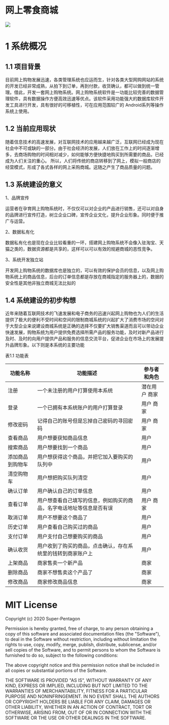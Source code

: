 # 网上零食商城

![](https://user-gold-cdn.xitu.io/2020/6/19/172ca6e314acfccd?w=800&h=600&f=png&s=93136)

# 1 系统概况

## 1.1 项目背景

目前网上购物发展迅速，各类管理系统也应运而生，针对各类大型网购网站的系统的开发已经非常成熟，从拍下到订单，再到付款，收货确认，都可以做到统一管理。借此，开发一套网上购物系统。网上购物系统软件是一功能比较完善的数据管理软件，具有数据操作方便高效迅速等优点。该软件采用功能强大的数据库软件开发工具进行开发，具有很好的可移植性，可在应用范围较广的 Android系列等操作系统上使用。

## 1.2 当前应用现状

随着信息技术的高速发展，对互联网技术的应用越来越广泛，互联网已经成为现在社会中不可或缺的一部分。由于社会经济的发展，人们放在工作上的时间逐渐增多，去商场购物的时间相对减少，如何能够方便快捷地购买到所需要的商品，已经成为人们关注的重心。 所以，人们将传统的商店转移到了网上，模拟一般商店的经营模式，形成了各式各样的网上采购商城。这随之产生了商品质量的问题。

## 1.3 系统建设的意义

1、品牌宣传

运营者在孕育网上购物系统时，不仅仅可以对企业的产品进行销售，还可以对自身的品牌进行宣传打造，树立企业口碑，宣传企业文化，提升企业形象。同时便于推广与运营。

2、数据私有化

数据私有化也是现在企业比较看重的一环，搭建网上购物系统不会像入驻淘宝、天猫之类的，数据资源都是共享的，这样可以可以有效的规避商城的恶性竞争。

3、系统开发独立站

开发网上购物系统的数据库也是独立的，可以有效的保护会员的信息，以及网上购物系统上的商品信息，后台的订单信息都是存放在商城指定的服务器上的，数据的安全性是其他非独立商城无法比拟的

##  1.4 系统建设的初步构想

近年来随着互联网技术的飞速发展和电子商务的迅速兴起网上购物也为人们的生活提供了极大的便利不受时间和空间的限制商城系统的兴起扩大了消费市场的空间对于大型企业来说建设商城系统是正确的选择不仅要扩大销售渠道而且可以带动企业快速发展，购物系统为用户提供免费选择所需产品的服务功能，及时对新产品进行及时、及时的向用户提供产品和服务的信息交流平台，促进企业在市场上的发展提升品牌形象。以下则是本系统的主要功能

表1.1 功能表

| **功能名称**     | **功能描述**                                                 | **参与者和角色** |
| ---------------- | ------------------------------------------------------------ | ---------------- |
| 注册             | 一个未注册的用户打算使用本系统                               | 潜在用户  商家   |
| 登录             | 一个已拥有本系统账户的用户打算登录                           | 用户  商家       |
| 修改密码         | 记得自己的账号但是忘掉自己密码的寻回密码                     | 用户  商家       |
| 查看商品         | 用户想要获知商品信息                                         | 用户             |
| 搜索商品         | 用户想要找到一个商品                                         | 用户             |
| 添加商品到购物车 | 用户想获得这个商品，并把它加入要购买的队列中                 | 用户             |
| 清空购物车       | 用户想把购买队列清空                                         | 用户             |
| 确认订单         | 用户确认自己的订单信息                                       | 用户             |
| 查看订单         | 用户想查看自己填写的信息，例如购买的商品，名字电话地址等信息是否有误 | 用户  商家       |
| 取消订单         | 用户不想要这个商品了                                         | 用户             |
| 历史订单         | 用户查看自己购买过的商品                                     | 用户             |
| 支付订单         | 用户支付自己想要购买的商品                                   | 用户             |
| 确认收货         | 用户收到了购买的商品，点击确认，存在系统里的钱转到商家账户上 | 用户             |
| 上架商品         | 商家售卖一个新产品                                           | 商家             |
| 删除商品         | 商家不想售卖这个产品了                                       | 商家             |
| 修改商品         | 商家修改商品信息                                             | 商家             |

 

 



# MIT License

Copyright (c) 2020 Super-Pentagon

Permission is hereby granted, free of charge, to any person obtaining a copy
of this software and associated documentation files (the "Software"), to deal
in the Software without restriction, including without limitation the rights
to use, copy, modify, merge, publish, distribute, sublicense, and/or sell
copies of the Software, and to permit persons to whom the Software is
furnished to do so, subject to the following conditions:

The above copyright notice and this permission notice shall be included in all
copies or substantial portions of the Software.

THE SOFTWARE IS PROVIDED "AS IS", WITHOUT WARRANTY OF ANY KIND, EXPRESS OR
IMPLIED, INCLUDING BUT NOT LIMITED TO THE WARRANTIES OF MERCHANTABILITY,
FITNESS FOR A PARTICULAR PURPOSE AND NONINFRINGEMENT. IN NO EVENT SHALL THE
AUTHORS OR COPYRIGHT HOLDERS BE LIABLE FOR ANY CLAIM, DAMAGES OR OTHER
LIABILITY, WHETHER IN AN ACTION OF CONTRACT, TORT OR OTHERWISE, ARISING FROM,
OUT OF OR IN CONNECTION WITH THE SOFTWARE OR THE USE OR OTHER DEALINGS IN THE
SOFTWARE.

